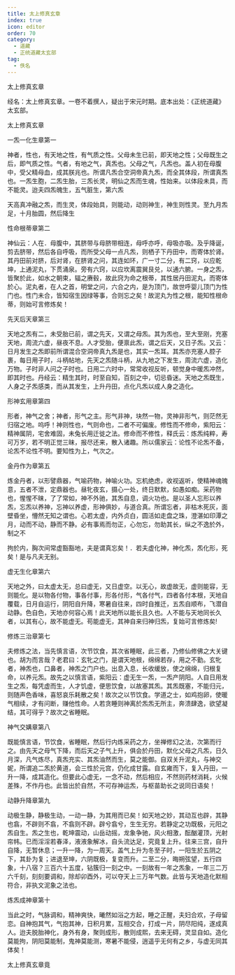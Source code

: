 ```yaml
---
title: 太上修真玄章
index: true
icon: editor
order: 70
category:
  - 道藏
  - 正统道藏太玄部
tag:
  - 佚名
---
```


太上修真玄章  

经名：太上修真玄章。一卷不着撰人，疑出于宋元时期。底本出处：《正统道藏》太玄部。  

太上修真玄章  

一炁一化生章第一  

神者，性也，有天地之性，有气质之性。父母未生已前，即天地之性；父母既生之后，即气质之性。气者，有地之气，真炁也。父母之气，凡炁也。盖人初在母腹中，受父精母血，成其朕兆也。所谓凡炁合空洞帝真九炁，而全其体段，所谓真炁也。一炁生胞，二炁生胎，三炁长灵，明仙之炁而生魂，性始来。以体段未具，而不能灵。迨夫四炁魄生，五气脏生，第六炁  

天高真冲融之炁，而生灵，体段始具，则能动，动则神生，神生则性灵。至九月炁足，十月胎圆，然后降生  

性命根蒂章第二  

神仙云：人在．母腹中，其脐带与母脐带相连，母呼亦呼，母吸亦吸。及乎降诞，剪去脐带，然后各自呼吸，而所受父母一点凡炁，则栖子下丹田中，而寄体於肾。其丹田前对脐，后对肾，在脐肾之问，其连如环，广一寸二分，有二窍，以应乾坤，上通泥丸，下贯涌泉。旁有六窍，以应坎离震巽艮兑，以通六腑。一身之炁，皆聚於此，如水之朝束，辐之赓毂，故此窍为命之根蒂，其性居丹田泥丸，而寄体於心。泥丸者，在人之首，明堂之问，六合之内，是为顶门，故世呼婴儿顶门为性门也。性门未合，皆知宿生因绿等事，合则忘之矣！故泥丸为性之根，能知性根命蒂，则始可言修炼矣！  

先天后天章第三  

天地之炁有二，未受胎已前，谓之先天，又谓之母炁。其为炁也，至大至刚，充塞天地，周流六虚，昼夜不息。人才受胎，便禀此炁，谓之后天，又日子炁。又云：日月发生之炁即前所谓混合空洞帝真九炁是也，其实一炁耳。其炁亦充塞人腔子裹，每日用子时，斗柄帖地，先天之炁随斗柄，从九地之下发生，周流六虚，造化万物。子时非人问之子时也。日用二六时中，常常收视反听，顿觉身中暖炁冲然，即其时也。丹经云：精生其时，时至自知，百刻之中，切忌昏迷。天地之炁既生，人身之子炁感类，而从其发生，上升丹田，点化凡炁以成人身之造化。  

形神玄用章第四  

形者，神气之舍；神者，形气之主。形气非神，块然一物，灵神非形气，则茫然无归宿之地。呜呼！神则性也，气则命也，二者不可偏废。修性而不修命，紫阳云：精神属阴，宅舍难固，未兔长用迁徙之法。修命而不修性，释氏云：炼炁纯粹，寿可万岁，若不明正觉三昧，报尽还来，散入诸趣。所以儒家云：论性不论炁不备，论炁不论性不明。要知性为上，气次之。  

金丹作为章第五  

炼金丹者，以形譬鼎器，气喻药物，神喻火功。忘机绝虑，收视返听，使精神魂魄意，五者不泄，定鼎器也。昼牝夜玄，摄心一处，终日默默，如愚如痴。采药物也，惺惺不昧，了了常如，神不外驰，其炁自息，调火功也。是以圣人忘形以养炁，忘炁以养神，忘神以养虚，形神俱妙，与道合真。所谓忘者，非枯木死灰，面壁昏坐，懵然无知之谓也。心若太虚，内外贞白，圆活如走盘之珠，澄湛如印潭之月，动而不动，静而不静。必有事焉而勿正，心勿忘，勿助其长，纵之不逸於外，制之不  

拘於内，胸次间常虚豁豁地，夫是谓真忘矣！．若夫虚化神，神化炁，炁化形，死矣！是与凡夫无别。  

虚无生化章第六  

天地之外，曰太虚太无，总曰虚无，又日虚空。以无心，故虚故无，虚则能容，无则能化。是以物各付物，事各付事，形各付形，气各付气，四者各付本根，天地自覆载，日月自运行，阴阳自升降，寒暑自往来，四时自推迁，五炁自顺布，飞潜自动静。色自色，天地亦何容心焉！此天地所以能长且久也。人不能与天地同长久者，以其有心，故不能虚无。苟能虚无，其神自来归神归炁，复始可言修炼矣!  

修炼三治章第七  

夫修炼之法，当先慎言语，次节饮食，其次省睡眠，此三者，乃修仙修佛之大关键也。胡为而言哉？老君曰：玄牝之门，是谓天地根，绵绵若存，用之不勤。玄牝者，神炁也，口鼻者，神炁之门户也。出息入息，长收缓放，使之绵绵，归根复命，以养元炁。故先之以慎言语，紫阳云：虚无生一炁，一炁产阴阳。人自日用发生之炁，每凭虚而生，人才饥虚，便思饮食，以故塞其炁。其炁既塞，不能归元，则随声色香味，喜怒哀乐耗散之矣！故次之以节饮食。学道之士，如鸡抱卵，使暖气相续，才有问断，赚他性命。人若贪睡则神离於炁炁无所主，奔溃肆逸，欲望凝结，其可得乎？故次之省睡眠。  

神气交媾章第八  

既能慎言语，节饮食，省睡眠，然后行内炼采药之方，坐禅修幻之法，次第而行之。由先天之母气下降，而后天之子气上升，俱会於丹田，默化父母之凡炁，日久月深，凡气炼尽，真炁充实、其炁油然而生，莫之能御。自双关升泥丸，与神交妮，所谓追二炁於黄道，会三性於元宫，仍化成甘露。自玄雍而下，复入丹田，一升一降，成其造化。但要此心虚无，一念不动，然后相应，不然则药材消耗，火候差殊，不作丹也。此皆出於自然，不可存神运炁，与枢苗助长之说同日语矣！  

动静升降章第九  

动极生静，静极生动，一动一静，为其用而已矣！如天地之妙，其动互也辟，其静也翕，不辟则不翕，不翕则不辟。辟兮翕兮，生生无穷。若静定之功既极，元阳之炁自生。炁之生也，乾坤震动，山岳动摇，龙象争驰，风火相激，酝酗灌顶，光射帘帏。已而淫淫若春泽，液液象解冰，自头流达足，究竟复上升。往来三宫，自升自降，无暂休息；一升一降，为一周天。盖气上升为冬至子时，一阳生於五阴之下，其卦为复；进退至坤，六阴既极，复变而升。二至二分，晦朔弦望，五行四象，十八宿？三百六十五度，钻簇归一刻之中。一刻故有一年之炁象，一年三二万六千刻，刻刻要调和，除却卯酉外，可以夺天上三万年气数。此皆与天地造化默相符合，非执文泥象之法也。  

炼炁成神章第十  

当此之时，气脉调和，精神爽快，曦然如浴之方起，睡之正醒，夫妇合欢，子母留恋。自神抱其气，气抱其神，日积月累，互相交合，打成一片，阴尽阳纯，遂成真人。迨夫脱胎神化，身外有身，聚则成形，散则成熙，去来无碍，灵显自如。造化莫能拘，阴阳莫能制，鬼神莫能测，寒暑不能侵，逍遥乎无何有之乡，与虚无同其体矣！  

太上修真玄章竟  

